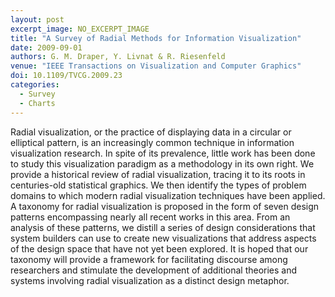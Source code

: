 ```yaml
---
layout: post
excerpt_image: NO_EXCERPT_IMAGE
title: "A Survey of Radial Methods for Information Visualization"
date: 2009-09-01
authors: G. M. Draper, Y. Livnat & R. Riesenfeld
venue: "IEEE Transactions on Visualization and Computer Graphics"
doi: 10.1109/TVCG.2009.23
categories:
  - Survey
  - Charts
---
```

Radial visualization, or the practice of displaying data in a circular or elliptical pattern, is an increasingly common technique in information visualization research. In spite of its prevalence, little work has been done to study this visualization paradigm as a methodology in its own right. We provide a historical review of radial visualization, tracing it to its roots in centuries-old statistical graphics. We then identify the types of problem domains to which modern radial visualization techniques have been applied. A taxonomy for radial visualization is proposed in the form of seven design patterns encompassing nearly all recent works in this area. From an analysis of these patterns, we distill a series of design considerations that system builders can use to create new visualizations that address aspects of the design space that have not yet been explored. It is hoped that our taxonomy will provide a framework for facilitating discourse among researchers and stimulate the development of additional theories and systems involving radial visualization as a distinct design metaphor.
